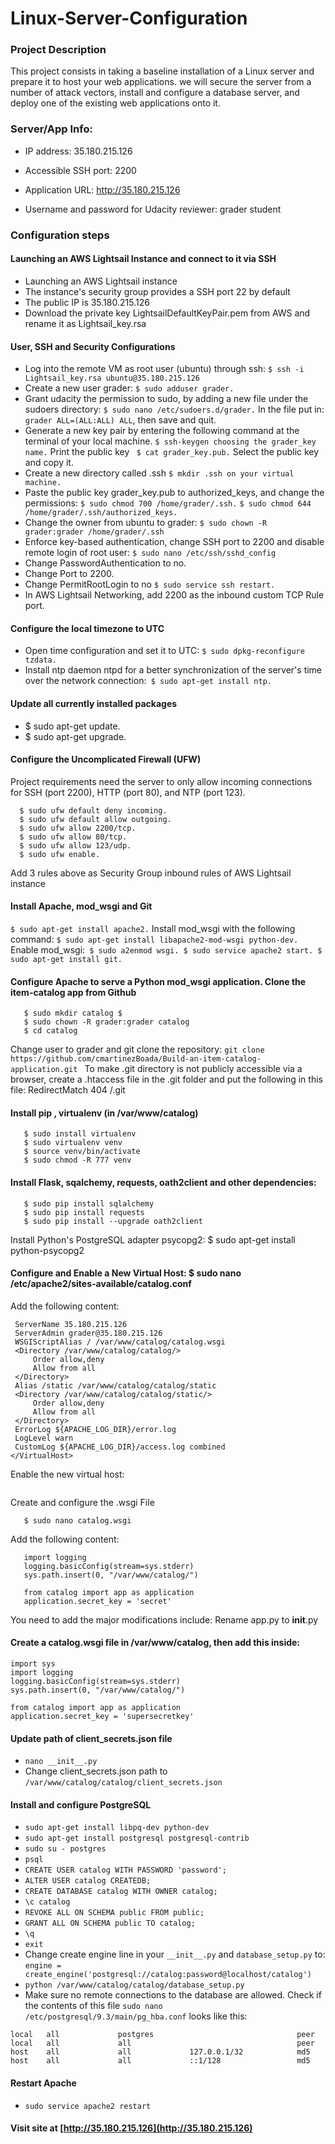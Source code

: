 # Linux-Server-Configuration

### Project Description
This project consists in taking a baseline installation of a Linux server and prepare it to host your web applications. we will secure the server from a number of attack vectors, install and configure a database server, and deploy one of the existing web applications onto it.

### Server/App Info:

- IP address: 35.180.215.126

- Accessible SSH port: 2200

- Application URL: http://35.180.215.126

- Username and password for Udacity reviewer: grader student

### Configuration steps

#### Launching an AWS Lightsail Instance and connect to it via SSH
  - Launching an AWS Lightsail instance
  - The instance's security group provides a SSH port 22 by default
  - The public IP is 35.180.215.126
  - Download the private key LightsailDefaultKeyPair.pem from AWS and rename it as Lightsail_key.rsa
#### User, SSH and Security Configurations
  - Log into the remote VM as root user (ubuntu) through ssh: ```$ ssh -i Lightsail_key.rsa ubuntu@35.180.215.126```
  - Create a new user grader: ```$ sudo adduser grader.```
  - Grant udacity the permission to sudo, by adding a new file under the sudoers directory: ```$ sudo nano /etc/sudoers.d/grader.``` In the file put in:``` grader ALL=(ALL:ALL) ALL```, then save and quit.
  - Generate a new key pair by entering the following command at the terminal of your local machine.
    `$ ssh-keygen choosing the grader_key name.`
  Print the public key ``` $ cat grader_key.pub.```
  Select the public key and copy it.
  - Create a new directory called .ssh ```$ mkdir .ssh on your virtual machine.```
  - Paste the public key grader_key.pub to authorized_keys, and change the permissions:
  ```$ sudo chmod 700 /home/grader/.ssh.```
  ```$ sudo chmod 644 /home/grader/.ssh/authorized_keys.```
  - Change the owner from ubuntu to grader: ```$ sudo chown -R grader:grader /home/grader/.ssh```
  - Enforce key-based authentication, change SSH port to 2200 and disable remote login of root user:
  ```$ sudo nano /etc/ssh/sshd_config```
  - Change PasswordAuthentication to no.
  - Change Port to 2200.
  - Change PermitRootLogin to no
  ```$ sudo service ssh restart.```
  - In AWS Lightsail Networking, add 2200 as the inbound custom TCP Rule port.


#### Configure the local timezone to UTC
  - Open time configuration and set it to UTC: ```$ sudo dpkg-reconfigure tzdata.```
  - Install ntp daemon ntpd for a better synchronization of the server's time over the network connection:``` $ sudo apt-get install ntp.```

#### Update all currently installed packages
  - $ sudo apt-get update.
  - $ sudo apt-get upgrade.

#### Configure the Uncomplicated Firewall (UFW)
  Project requirements need the server to only allow incoming connections for SSH (port 2200), HTTP (port 80), and NTP (port 123).
```
  $ sudo ufw default deny incoming.
  $ sudo ufw default allow outgoing.
  $ sudo ufw allow 2200/tcp.
  $ sudo ufw allow 80/tcp.
  $ sudo ufw allow 123/udp.
  $ sudo ufw enable.
  ```
  Add 3 rules above as Security Group inbound rules of AWS Lightsail instance

#### Install Apache, mod_wsgi and Git
 ```$ sudo apt-get install apache2.```
    Install mod_wsgi with the following command: ```$ sudo apt-get install libapache2-mod-wsgi python-dev.```
    Enable mod_wsgi:``` $ sudo a2enmod wsgi.
    $ sudo service apache2 start.
    $ sudo apt-get install git.```

####  Configure Apache to serve a Python mod_wsgi application. Clone the item-catalog app from Github
 ```$ cd /var/www 
    $ sudo mkdir catalog $ 
    $ sudo chown -R grader:grader catalog
    $ cd catalog
 ```
 Change user to grader and git clone the repository: 
    ```git clone https://github.com/cmartinezBoada/Build-an-item-catalog-application.git
    ```
 To make .git directory is not publicly accessible via a browser, create a .htaccess file in the .git folder and put the following in this file: RedirectMatch 404 /\.git
 
 #### Install pip , virtualenv (in /var/www/catalog)
 ```$ sudo apt-get install python-pip
    $ sudo install virtualenv
    $ sudo virtualenv venv
    $ source venv/bin/activate
    $ sudo chmod -R 777 venv
  ```
    
#### Install Flask, sqalchemy, requests, oath2client and other dependencies:
 ```$ sudo pip install Flask
    $ sudo pip install sqlalchemy
    $ sudo pip install requests
    $ sudo pip install --upgrade oath2client
 ```
 Install Python's PostgreSQL adapter psycopg2: $ sudo apt-get install python-psycopg2

#### Configure and Enable a New Virtual Host: $ sudo nano /etc/apache2/sites-available/catalog.conf
Add the following content:
```<VirtualHost *:80>
 ServerName 35.180.215.126
 ServerAdmin grader@35.180.215.126
 WSGIScriptAlias / /var/www/catalog/catalog.wsgi
 <Directory /var/www/catalog/catalog/>
     Order allow,deny
     Allow from all
 </Directory>
 Alias /static /var/www/catalog/catalog/static
 <Directory /var/www/catalog/catalog/static/>
     Order allow,deny
     Allow from all
 </Directory>
 ErrorLog ${APACHE_LOG_DIR}/error.log
 LogLevel warn
 CustomLog ${APACHE_LOG_DIR}/access.log combined
</VirtualHost>
```


Enable the new virtual host:

```$ sudo a2ensite catalog
```
Create and configure the .wsgi File

```$ cd /var/www/catalog/
   $ sudo nano catalog.wsgi
   ```
Add the following content:

```import sys
   import logging
   logging.basicConfig(stream=sys.stderr)
   sys.path.insert(0, "/var/www/catalog/")

   from catalog import app as application
   application.secret_key = 'secret'
```
You need to add the major modifications include:
Rename app.py to __init__.py

#### Create a catalog.wsgi file in /var/www/catalog, then add this inside:
  ```
  import sys
  import logging
  logging.basicConfig(stream=sys.stderr)
  sys.path.insert(0, "/var/www/catalog/")

  from catalog import app as application
  application.secret_key = 'supersecretkey'
  ```

#### Update path of client_secrets.json file
  - `nano __init__.py`
  - Change client_secrets.json path to `/var/www/catalog/catalog/client_secrets.json`

#### Install and configure PostgreSQL
  - `sudo apt-get install libpq-dev python-dev`
  - `sudo apt-get install postgresql postgresql-contrib`
  - `sudo su - postgres`
  - `psql`
  - `CREATE USER catalog WITH PASSWORD 'password';`
  - `ALTER USER catalog CREATEDB;`
  - `CREATE DATABASE catalog WITH OWNER catalog;`
  - `\c catalog`
  - `REVOKE ALL ON SCHEMA public FROM public;`
  - `GRANT ALL ON SCHEMA public TO catalog;`
  - `\q`
  - `exit`
  - Change create engine line in your `__init__.py` and `database_setup.py` to:
  `engine = create_engine('postgresql://catalog:password@localhost/catalog')`
  - `python /var/www/catalog/catalog/database_setup.py`
  - Make sure no remote connections to the database are allowed. Check if the contents of this file `sudo nano /etc/postgresql/9.3/main/pg_hba.conf` looks like this:
  ```
  local   all             postgres                                peer
  local   all             all                                     peer
  host    all             all             127.0.0.1/32            md5
  host    all             all             ::1/128                 md5
  ```

#### Restart Apache
  - `sudo service apache2 restart`

#### Visit site at [http://35.180.215.126](http://35.180.215.126)

